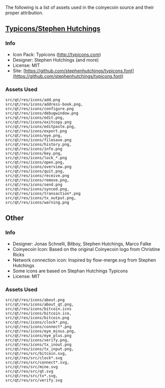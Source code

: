 The following is a list of assets used in the coinyecoin source and their proper attribution.

[Typicons/Stephen Hutchings](http://typicons.com)
-----------------------

### Info
* Icon Pack: Typicons (http://typicons.com)
* Designer: Stephen Hutchings (and more)
* License: MIT
* Site: [https://github.com/stephenhutchings/typicons.font](https://github.com/stephenhutchings/typicons.font)

### Assets Used
    src/qt/res/icons/add.png
    src/qt/res/icons/address-book.png,
    src/qt/res/icons/configure.png
    src/qt/res/icons/debugwindow.png
    src/qt/res/icons/edit.png,
    src/qt/res/icons/exitcopy.png
    src/qt/res/icons/editpaste.png,
    src/qt/res/icons/export.png
    src/qt/res/icons/eye.png,
    src/qt/res/icons/filesave.png
    src/qt/res/icons/history.png,
    src/qt/res/icons/info.png
    src/qt/res/icons/key.png,
    src/qt/res/icons/lock_*.png
    src/qt/res/icons/open.png,
    src/qt/res/icons/overview.png
    src/qt/res/icons/quit.png,
    src/qt/res/icons/receive.png
    src/qt/res/icons/remove.png,
    src/qt/res/icons/send.png
    src/qt/res/icons/synced.png,
    src/qt/res/icons/transaction*.png
    src/qt/res/icons/tx_output.png,
    src/qt/res/icons/warning.png

Other
-----------------------

### Info
* Designer: Jonas Schnelli, Bitboy, Stephen Hutchings, Marco Falke
* Coinyecoin Icon: Based on the original Coinyecoin logo from Christine Ricks
* Network connection icon: Inspired by flow-merge.svg from Stephen Hutchings
* Some icons are based on Stephan Hutchings Typicons
* License: MIT

### Assets Used
    src/qt/res/icons/about.png
    src/qt/res/icons/about_qt.png,
    src/qt/res/icons/bitcoin.icns
    src/qt/res/icons/bitcoin.ico,
    src/qt/res/icons/bitcoin.png
    src/qt/res/icons/clock*.png,
    src/qt/res/icons/connect*.png
    src/qt/res/icons/eye_minus.png,
    src/qt/res/icons/eye_plus.png
    src/qt/res/icons/verify.png,
    src/qt/res/icons/tx_inout.png
    src/qt/res/icons/tx_input.png,
    src/qt/res/src/bitcoin.svg,
    src/qt/res/src/clock*.svg
    src/qt/res/src/connect*.svg,
    src/qt/res/src/mine.svg
    src/qt/res/src/qt.svg
    src/qt/res/src/tx*.svg,
    src/qt/res/src/verify.svg

